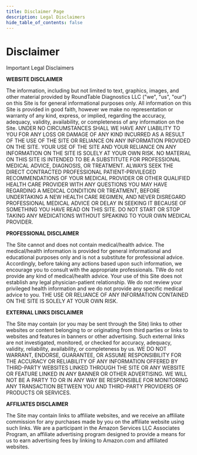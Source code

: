 ```yaml
---
title: Disclaimer Page
description: Legal Disclaimers
hide_table_of_contents: false
---
```


# Disclaimer

Important Legal Disclaimers

**WEBSITE DISCLAIMER**

The information, including but not limited to text, graphics, images, and other material provided by RoundTable Diagnostics LLC ("we", "us", "our") on this Site is for general informational purposes only. All information on this Site is provided in good faith, however we make no representation or warranty of any kind, express, or implied, regarding the accuracy, adequacy, validity, availability, or completeness of any information on the Site. UNDER NO CIRCUMSTANCES SHALL WE HAVE ANY LIABILITY TO YOU FOR ANY LOSS OR DAMAGE OF ANY KIND INCURRED AS A RESULT OF THE USE OF THE SITE OR RELIANCE ON ANY INFORMATION PROVIDED ON THE SITE. YOUR USE OF THE SITE AND YOUR RELIANCE ON ANY INFORMATION ON THE SITE IS SOLELY AT YOUR OWN RISK. NO MATERIAL ON THIS SITE IS INTENDED TO BE A SUBSTITUTE FOR PROFESSIONAL MEDICAL ADVICE, DIAGNOSIS, OR TREATMENT. ALWAYS SEEK THE DIRECT CONTRACTED PROFESSIONAL PATIENT-PRIVILEGED RECOMMENDATIONS OF YOUR MEDICAL PROVIDER OR OTHER QUALIFIED HEALTH CARE PROVIDER WITH ANY QUESTIONS YOU MAY HAVE REGARDING A MEDICAL CONDITION OR TREATMENT, BEFORE UNDERTAKING A NEW HEALTH CARE REGIMEN, AND NEVER DISREGARD PROFESSIONAL MEDICAL ADVICE OR DELAY IN SEEKING IT BECAUSE OF SOMETHING YOU HAVE READ ON THIS SITE. DO NOT START OR STOP TAKING ANY MEDICATIONS WITHOUT SPEAKING TO YOUR OWN MEDICAL PROVIDER.  

**PROFESSIONAL DISCLAIMER**

The Site cannot and does not contain medical/health advice. The medical/health information is provided for general informational and educational purposes only and is not a substitute for professional advice. Accordingly, before taking any actions based upon such information, we encourage you to consult with the appropriate professionals. TWe do not provide any kind of medical/health advice. Your use of this Site does not establish any legal physician-patient relationship. We do not review your privileged health information and we do not provide any specific medical advice to you. THE USE OR RELIANCE OF ANY INFORMATION CONTAINED ON THE SITE IS SOLELY AT YOUR OWN RISK.

**EXTERNAL LINKS DISCLAIMER**

The Site may contain (or you may be sent through the Site) links to other websites or content belonging to or originating from third parties or links to websites and features in banners or other advertising. Such external links are not investigated, monitored, or checked for accuracy, adequacy, validity, reliability, availability, or completeness by us. WE DO NOT WARRANT, ENDORSE, GUARANTEE, OR ASSUME RESPONSIBILITY FOR THE ACCURACY OR RELIABILITY OF ANY INFORMATION OFFERED BY THIRD-PARTY WEBSITES LINKED THROUGH THE SITE OR ANY WEBSITE OR FEATURE LINKED IN ANY BANNER OR OTHER ADVERTISING. WE WILL NOT BE A PARTY TO OR IN ANY WAY BE RESPONSIBLE FOR MONITORING ANY TRANSACTION BETWEEN YOU AND THIRD-PARTY PROVIDERS OF PRODUCTS OR SERVICES.

**AFFILIATES DISCLAIMER**

The Site may contain links to affiliate websites, and we receive an affiliate commission for any purchases made by you on the affiliate website using such links. We are a participant in the Amazon Services LLC Associates Program, an affiliate advertising program designed to provide a means for us to earn advertising fees by linking to Amazon.com and affiliated websites.